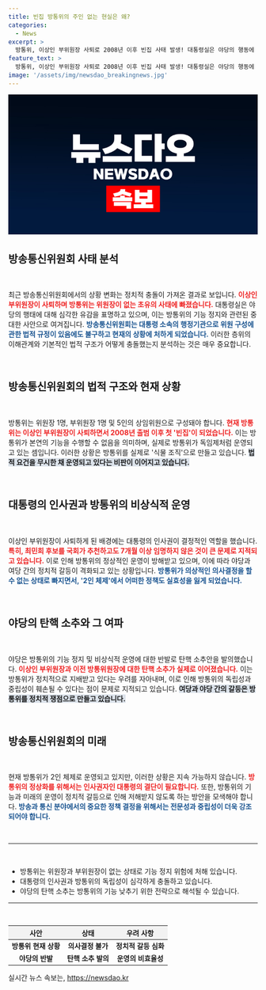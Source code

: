 ```yaml
---
title: 빈집 방통위의 주인 없는 현실은 왜?
categories:
  - News
excerpt: >
  방통위, 이상인 부위원장 사퇴로 2008년 이후 빈집 사태 발생! 대통령실은 야당의 행동에 깊은 유감을 표명하며 공영방송 장악 의도를 지적. 과연 방통위의 불능 상태는 어디까지 갈 것인가? 클릭하여 자세한 진실을 확인해보세요!
feature_text: >
  방통위, 이상인 부위원장 사퇴로 2008년 이후 빈집 사태 발생! 대통령실은 야당의 행동에 깊은 유감을 표명하며 공영방송 장악 의도를 지적. 과연 방통위의 불능 상태는 어디까지 갈 것인가? 클릭하여 자세한 진실을 확인해보세요!
image: '/assets/img/newsdao_breakingnews.jpg'
---
```


<p><img src="/assets/img/newsdao_breakingnews.jpg" alt="koreaapp 속보" /></p>

<h2 data-ke-size="size26">방송통신위원회 사태 분석</h2>

<p data-ke-size="size16">&nbsp;</p>

<p data-ke-size="size16">최근 방송통신위원회에서의 상황 변화는 정치적 충돌이 가져온 결과로 보입니다. <b><span style="color: #ee2323;">이상인 부위원장이 사퇴하며 방통위는 위원장이 없는 초유의 사태에 빠졌습니다.</span></b> 대통령실은 야당의 행태에 대해 심각한 유감을 표명하고 있으며, 이는 방통위의 기능 정지와 관련된 중대한 사안으로 여겨집니다. <b><span style="color: #1a5490;">방송통신위원회는 대통령 소속의 행정기관으로 위원 구성에 관한 법적 규정이 있음에도 불구하고 현재의 상황에 처하게 되었습니다.</span></b> 이러한 층위의 이해관계와 기본적인 법적 구조가 어떻게 충돌했는지 분석하는 것은 매우 중요합니다.</p>

<p data-ke-size="size16">&nbsp;</p>

<h2 data-ke-size="size26">방송통신위원회의 법적 구조와 현재 상황</h2>

<p data-ke-size="size16">&nbsp;</p>

<p data-ke-size="size16">방통위는 위원장 1명, 부위원장 1명 및 5인의 상임위원으로 구성돼야 합니다. <b><span style="color: #ee2323;">현재 방통위는 이상인 부위원장이 사퇴하면서 2008년 출범 이후 첫 '빈집'이 되었습니다.</span></b> 이는 방통위가 본연의 기능을 수행할 수 없음을 의미하며, 실제로 방통위가 독임제처럼 운영되고 있는 셈입니다. 이러한 상황은 방통위를 실제로 '식물 조직'으로 만들고 있습니다. <b><span style="background-color: #21538527;">법적 요건을 무시한 채 운영되고 있다는 비판이 이어지고 있습니다.</span></b></p>

<p data-ke-size="size16">&nbsp;</p>

<h2 data-ke-size="size26">대통령의 인사권과 방통위의 비상식적 운영</h2>

<p data-ke-size="size16">&nbsp;</p>

<p data-ke-size="size16">이상인 부위원장이 사퇴하게 된 배경에는 대통령의 인사권이 결정적인 역할을 했습니다. <b><span style="color: #ee2323;">특히, 최민희 후보를 국회가 추천하고도 7개월 이상 임명하지 않은 것이 큰 문제로 지적되고 있습니다.</span></b> 이로 인해 방통위의 정상적인 운영이 방해받고 있으며, 이에 따라 야당과 여당 간의 정치적 갈등이 격화되고 있는 상황입니다. <b><span style="color: #1a5490;">방통위가 의상적인 의사결정을 할 수 없는 상태로 빠지면서, '2인 체제'에서 어떠한 정책도 실효성을 잃게 되었습니다.</span></b></p>

<p data-ke-size="size16">&nbsp;</p>

<h2 data-ke-size="size26">야당의 탄핵 소추와 그 여파</h2>

<p data-ke-size="size16">&nbsp;</p>

<p data-ke-size="size16">야당은 방통위의 기능 정지 및 비상식적 운영에 대한 반발로 탄핵 소추안을 발의했습니다. <b><span style="color: #ee2323;">이상인 부위원장과 이전 방통위원장에 대한 탄핵 소추가 실제로 이어졌습니다.</span></b> 이는 방통위가 정치적으로 지배받고 있다는 우려를 자아내며, 이로 인해 방통위의 독립성과 중립성이 훼손될 수 있다는 점이 문제로 지적되고 있습니다. <b><span style="background-color: #21538527;">여당과 야당 간의 갈등은 방통위를 정치적 쟁점으로 만들고 있습니다.</span></b></p>

<p data-ke-size="size16">&nbsp;</p>

<h2 data-ke-size="size26">방송통신위원회의 미래</h2>

<p data-ke-size="size16">&nbsp;</p>

<p data-ke-size="size16">현재 방통위가 2인 체제로 운영되고 있지만, 이러한 상황은 지속 가능하지 않습니다. <b><span style="color: #ee2323;">방통위의 정상화를 위해서는 인사권자인 대통령의 결단이 필요합니다.</span></b> 또한, 방통위의 기능과 미래의 운영이 정치적 갈등으로 인해 저해받지 않도록 하는 방안을 모색해야 합니다. <b><span style="color: #1a5490;">방송과 통신 분야에서의 중요한 정책 결정을 위해서는 전문성과 중립성이 더욱 강조되어야 합니다.</span></b></p>

<p data-ke-size="size16">&nbsp;</p>

<p><hr/>
<br /></p>

<ul>
  <li>방통위는 위원장과 부위원장이 없는 상태로 기능 정지 위험에 처해 있습니다.</li>
  <li>대통령의 인사권과 방통위의 독립성이 심각하게 충돌하고 있습니다.</li>
  <li>야당의 탄핵 소추는 방통위의 기능 낮추기 위한 전략으로 해석될 수 있습니다.</li>
</ul>

<p><hr/>
<br /></p>

<table style="width: 100%">
  <thead>
    <tr>
      <th style="text-align: center; background-color: #f2f2f2;">사안</th>
      <th style="text-align: center; background-color: #f2f2f2;">상태</th>
      <th style="text-align: center; background-color: #f2f2f2;">우려 사항</th>
    </tr>
  </thead>
  <tbody>
    <tr>
      <td style="text-align: center; height: 17px;"><b>방통위 현재 상황</b></td>
      <td style="text-align: center; height: 17px;"><b>의사결정 불가</b></td>
      <td style="text-align: center; height: 17px;"><b>정치적 갈등 심화</b></td>
    </tr>
    <tr>
      <td style="text-align: center; height: 17px;"><b>야당의 반발</b></td>
      <td style="text-align: center; height: 17px;"><b>탄핵 소추 발의</b></td>
      <td style="text-align: center; height: 17px;"><b>운영의 비효율성</b></td>
    </tr>
  </tbody>
</table>
실시간 뉴스 속보는, <a href="https://newsdao.kr" rel="dofollow">https://newsdao.kr</a>


